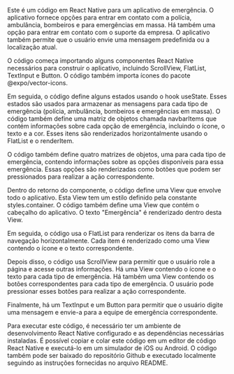 Este é um código em React Native para um aplicativo de emergência. O aplicativo fornece opções para entrar em contato com a polícia, ambulância, bombeiros e para emergências em massa. Há também uma opção para entrar em contato com o suporte da empresa. O aplicativo também permite que o usuário envie uma mensagem predefinida ou a localização atual.

O código começa importando alguns componentes React Native necessários para construir o aplicativo, incluindo ScrollView, FlatList, TextInput e Button. O código também importa ícones do pacote @expo/vector-icons.

Em seguida, o código define alguns estados usando o hook useState. Esses estados são usados para armazenar as mensagens para cada tipo de emergência (polícia, ambulância, bombeiros e emergências em massa). O código também define uma matriz de objetos chamada navbarItems que contém informações sobre cada opção de emergência, incluindo o ícone, o texto e a cor. Esses itens são renderizados horizontalmente usando o FlatList e o renderItem.

O código também define quatro matrizes de objetos, uma para cada tipo de emergência, contendo informações sobre as opções disponíveis para essa emergência. Essas opções são renderizadas como botões que podem ser pressionados para realizar a ação correspondente.

Dentro do retorno do componente, o código define uma View que envolve todo o aplicativo. Esta View tem um estilo definido pela constante styles.container. O código também define uma View que contém o cabeçalho do aplicativo. O texto "Emergência" é renderizado dentro desta View.

Em seguida, o código usa o FlatList para renderizar os itens da barra de navegação horizontalmente. Cada item é renderizado como uma View contendo o ícone e o texto correspondente.

Depois disso, o código usa ScrollView para permitir que o usuário role a página e acesse outras informações. Há uma View contendo o ícone e o texto para cada tipo de emergência. Há também uma View contendo os botões correspondentes para cada tipo de emergência. O usuário pode pressionar esses botões para realizar a ação correspondente.

Finalmente, há um TextInput e um Button para permitir que o usuário digite uma mensagem e envie-a para a equipe de emergência correspondente.

Para executar este código, é necessário ter um ambiente de desenvolvimento React Native configurado e as dependências necessárias instaladas. É possível copiar e colar este código em um editor de código React Native e executá-lo em um simulador de iOS ou Android. O código também pode ser baixado do repositório Github e executado localmente seguindo as instruções fornecidas no arquivo README.
